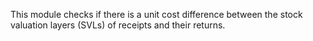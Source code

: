 This module checks if there is a unit cost difference between the stock
valuation layers (SVLs) of receipts and their returns.
